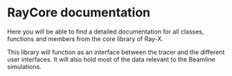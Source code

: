 # RayCore documentation

Here you will be able to find a detailed documentation for all classes, functions and members from the core library of Ray-X. 

This library will function as an interface between the tracer and the different user interfaces. It will also hold most of the data relevant to the Beamline simulations.
